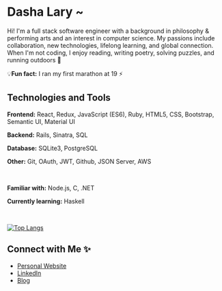 # Dasha Lary ~

<div style='font-family:inter;'>

<p style='font-family:inter;'> Hi! I'm a full stack software engineer with a background in philosophy & performing arts and an interest in computer science. My passions include collaboration, new technologies, lifelong learning, and global connection. When I'm not coding, I enjoy reading, writing poetry, solving puzzles, and running outdoors 🌱 </p>


 💡**Fun fact:** I ran my first marathon at 19 ⚡
 


## Technologies and Tools 

**Frontend:** React, Redux, JavaScript (ES6), Ruby, HTML5, CSS, Bootstrap, Semantic UI, Material UI

**Backend:** Rails, Sinatra, SQL

**Database:** SQLite3, PostgreSQL

**Other:** Git, OAuth, JWT, Github, JSON Server, AWS

<br>

**Familiar with:** Node.js, C, .NET

**Currently learning:** Haskell

<br>

[![Top Langs](https://github-readme-stats.vercel.app/api/top-langs/?username=dashalary&layout=compact&langs_count=6)]()



## Connect with Me ✨

- [Personal Website](https://dashalary.dev)
- [LinkedIn](https://www.linkedin.com/in/dasha-lary/)
- [Blog](https://dasha-lary.medium.com)

</div>

<!--
**dashalary/dashalary** is a ✨ _special_ ✨ repository because its `README.md` (this file) appears on your GitHub profile.

Here are some ideas to get you started:

- 🔭 I’m currently working on ...
- 🌱 I’m currently learning ...
- 👯 I’m looking to collaborate on ...
- 🤔 I’m looking for help with ...
- 💬 Ask me about ...
- 📫 How to reach me: ...
- 😄 Pronouns: ...
- ⚡ Fun fact: ...
-->
